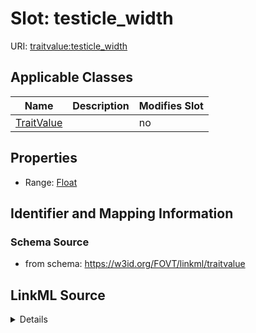 

# Slot: testicle_width

URI: [traitvalue:testicle_width](http://purl.obolibrary.org/obo/FOVT/data#testicle_width)



<!-- no inheritance hierarchy -->





## Applicable Classes

| Name | Description | Modifies Slot |
| --- | --- | --- |
| [TraitValue](TraitValue.md) |  |  no  |







## Properties

* Range: [Float](Float.md)





## Identifier and Mapping Information







### Schema Source


* from schema: https://w3id.org/FOVT/linkml/traitvalue




## LinkML Source

<details>
```yaml
name: testicle_width
from_schema: https://w3id.org/FOVT/linkml/traitvalue
rank: 1000
alias: testicle_width
domain_of:
- TraitValue
range: float

```
</details>